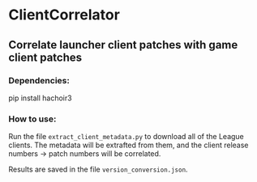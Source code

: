 # ClientCorrelator
## Correlate launcher client patches with game client patches

### Dependencies:
pip install hachoir3

### How to use:
Run the file `extract_client_metadata.py` to download all of the League clients. The metadata will be extrafted from them, and the client release numbers -> patch numbers will be correlated.

Results are saved in the file `version_conversion.json`.

